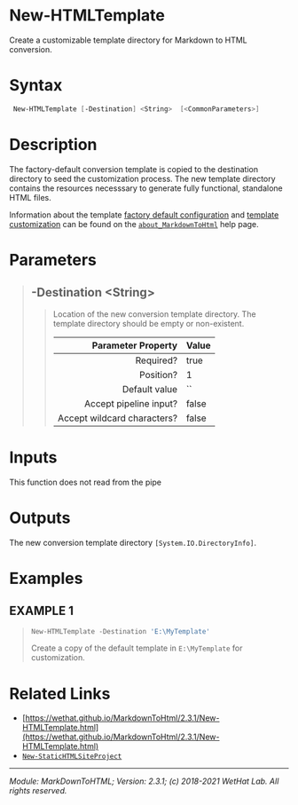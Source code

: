 ﻿# New-HTMLTemplate

Create a customizable template directory for Markdown to HTML conversion.

# Syntax
```PowerShell
 New-HTMLTemplate [-Destination] <String>  [<CommonParameters>] 
```


# Description


The factory-default conversion template is copied to the destination directory
to seed the customization process. The new template directory contains the
resources necesssary to generate fully functional, standalone HTML files.

Information about the template
[factory default configuration](about_MarkdownToHtml.md#default-conversion-templates)
and [template customization](about_MarkdownToHtml.md#conversion-templates-customization)
can be found on the [`about_MarkdownToHtml`](about_MarkdownToHtml.md) help page.





# Parameters

<blockquote>



## -Destination \<String\>

<blockquote>

Location of the new conversion template directory. The template directory
should be empty or non-existent.

Parameter Property         | Value
--------------------------:|:----------
Required?                  | true
Position?                  | 1
Default value              | ``
Accept pipeline input?     | false
Accept wildcard characters?| false

</blockquote>


</blockquote>


# Inputs
This function does not read from the pipe


# Outputs
The new conversion template directory `[System.IO.DirectoryInfo]`.

# Examples

## EXAMPLE 1

<blockquote>

```PowerShell
New-HTMLTemplate -Destination 'E:\MyTemplate'
```


Create a copy of the default template in `E:\MyTemplate` for customization.













</blockquote>


# Related Links

* [https://wethat.github.io/MarkdownToHtml/2.3.1/New-HTMLTemplate.html](https://wethat.github.io/MarkdownToHtml/2.3.1/New-HTMLTemplate.html) 
* [`New-StaticHTMLSiteProject`](New-StaticHTMLSiteProject.md)

---

<cite>Module: MarkDownToHTML; Version: 2.3.1; (c) 2018-2021 WetHat Lab. All rights reserved.</cite>
